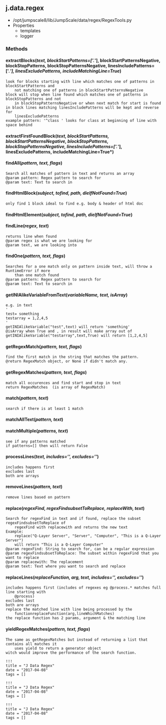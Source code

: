 <!-- toc -->
## j.data.regex

- /opt/jumpscale8/lib/JumpScale/data/regex/RegexTools.py
- Properties
    - templates
    - logger

### Methods

#### extractBlocks(*text, blockStartPatterns=['.*'], blockStartPatternsNegative, blockStopPatterns, blockStopPatternsNegative, linesIncludePatterns=['.*'], linesExcludePatterns, includeMatchingLine=True*) 

```
look for blocks starting with line which matches one of patterns in blockStartPatterns and
    not matching one of patterns in blockStartPatternsNegative
block will stop when line found which matches one of patterns in blockStopPatterns and not
    in blockStopPatternsNegative or when next match for start is found
in block lines matching linesIncludePatterns will be kept and reverse for
    linesExcludePatterns
example pattern: '^class ' looks for class at beginning of line with space behind

```

#### extractFirstFoundBlock(*text, blockStartPatterns, blockStartPatternsNegative, blockStopPatterns, blockStopPatternsNegative, linesIncludePatterns=['.*'], linesExcludePatterns, includeMatchingLine=True*) 

#### findAll(*pattern, text, flags*) 

```
Search all matches of pattern in text and returns an array
@param pattern: Regex pattern to search for
@param text: Text to search in

```

#### findHtmlBlock(*subject, tofind, path, dieIfNotFound=True*) 

```
only find 1 block ideal to find e.g. body & header of html doc

```

#### findHtmlElement(*subject, tofind, path, dieIfNotFound=True*) 

#### findLine(*regex, text*) 

```
returns line when found
@param regex is what we are looking for
@param text, we are looking into

```

#### findOne(*pattern, text, flags*) 

```
Searches for a one match only on pattern inside text, will throw a RuntimeError if more
    than one match found
@param pattern: Regex pattern to search for
@param text: Text to search in

```

#### getINIAlikeVariableFromText(*variableName, text, isArray*) 

```
e.g. in text
'
test= something
testarray = 1,2,4,5
'
getINIAlikeVariable("test",text) will return 'something'
@isArray when True and , in result will make array out of
getINIAlikeVariable("testarray",text,True) will return [1,2,4,5]

```

#### getRegexMatch(*pattern, text, flags*) 

```
find the first match in the string that matches the pattern.
@return RegexMatch object, or None if didn't match any.

```

#### getRegexMatches(*pattern, text, flags*) 

```
match all occurences and find start and stop in text
return RegexMatches  (is array of RegexMatch)

```

#### match(*pattern, text*) 

```
search if there is at least 1 match

```

#### matchAllText(*pattern, text*) 

#### matchMultiple(*patterns, text*) 

```
see if any patterns matched
if patterns=[] then will return False

```

#### processLines(*text, includes='', excludes=''*) 

```
includes happens first
excludes last
both are arrays

```

#### removeLines(*pattern, text*) 

```
remove lines based on pattern

```

#### replace(*regexFind, regexFindsubsetToReplace, replaceWith, text*) 

```
Search for regexFind in text and if found, replace the subset regexFindsubsetToReplace of
    regexFind with replacewith and returns the new text
Example:
    replace("Q-Layer Server", "Server", "Computer", "This is a Q-Layer Server")
    will return "This is a Q-Layer Computer"
@param regexFind: String to search for, can be a regular expression
@param regexFindsubsetToReplace: The subset within regexFind that you want to replace
@param replacewith: The replacement
@param text: Text where you want to search and replace

```

#### replaceLines(*replaceFunction, arg, text, includes='', excludes=''*) 

```
includes happens first (includes of regexes eg @process.* matches full line starting with
    @process)
excludes last
both are arrays
replace the matched line with line being processed by the
    functionreplaceFunction(arg,lineWhichMatches)
the replace function has 2 params, argument & the matching line

```

#### yieldRegexMatches(*pattern, text, flags*) 

```
The same as getRegexMatches but instead of returning a list that contains all matches it
    uses yield to return a generator object
witch would improve the performance of the search function.

```


```
!!!
title = "J Data Regex"
date = "2017-04-08"
tags = []
```

```
!!!
title = "J Data Regex"
date = "2017-04-08"
tags = []
```

```
!!!
title = "J Data Regex"
date = "2017-04-08"
tags = []
```
